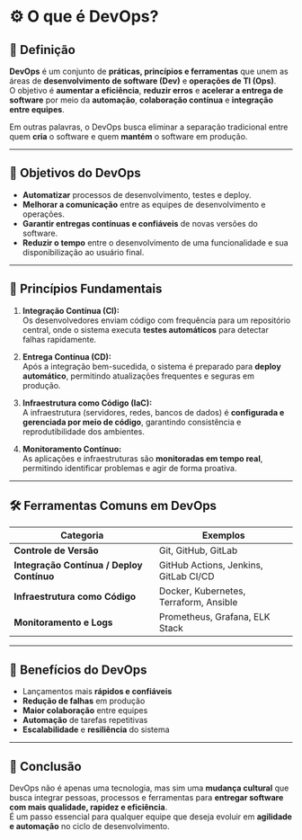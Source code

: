 # ⚙️ O que é DevOps?

## 🧩 Definição
**DevOps** é um conjunto de **práticas, princípios e ferramentas** que unem as áreas de **desenvolvimento de software (Dev)** e **operações de TI (Ops)**.  
O objetivo é **aumentar a eficiência**, **reduzir erros** e **acelerar a entrega de software** por meio da **automação**, **colaboração contínua** e **integração entre equipes**.

Em outras palavras, o DevOps busca eliminar a separação tradicional entre quem **cria** o software e quem **mantém** o software em produção.

---

## 🚀 Objetivos do DevOps
- **Automatizar** processos de desenvolvimento, testes e deploy.  
- **Melhorar a comunicação** entre as equipes de desenvolvimento e operações.  
- **Garantir entregas contínuas e confiáveis** de novas versões do software.  
- **Reduzir o tempo** entre o desenvolvimento de uma funcionalidade e sua disponibilização ao usuário final.

---

## 🔄 Princípios Fundamentais

1. **Integração Contínua (CI):**  
   Os desenvolvedores enviam código com frequência para um repositório central, onde o sistema executa **testes automáticos** para detectar falhas rapidamente.

2. **Entrega Contínua (CD):**  
   Após a integração bem-sucedida, o sistema é preparado para **deploy automático**, permitindo atualizações frequentes e seguras em produção.

3. **Infraestrutura como Código (IaC):**  
   A infraestrutura (servidores, redes, bancos de dados) é **configurada e gerenciada por meio de código**, garantindo consistência e reprodutibilidade dos ambientes.

4. **Monitoramento Contínuo:**  
   As aplicações e infraestruturas são **monitoradas em tempo real**, permitindo identificar problemas e agir de forma proativa.

---

## 🛠️ Ferramentas Comuns em DevOps

| Categoria | Exemplos |
|------------|-----------|
| **Controle de Versão** | Git, GitHub, GitLab |
| **Integração Contínua / Deploy Contínuo** | GitHub Actions, Jenkins, GitLab CI/CD |
| **Infraestrutura como Código** | Docker, Kubernetes, Terraform, Ansible |
| **Monitoramento e Logs** | Prometheus, Grafana, ELK Stack |

---

## 💬 Benefícios do DevOps

- Lançamentos mais **rápidos e confiáveis**  
- **Redução de falhas** em produção  
- **Maior colaboração** entre equipes  
- **Automação** de tarefas repetitivas  
- **Escalabilidade** e **resiliência** do sistema  

---

## 🧠 Conclusão
DevOps não é apenas uma tecnologia, mas sim uma **mudança cultural** que busca integrar pessoas, processos e ferramentas para **entregar software com mais qualidade, rapidez e eficiência**.  
É um passo essencial para qualquer equipe que deseja evoluir em **agilidade e automação** no ciclo de desenvolvimento.

